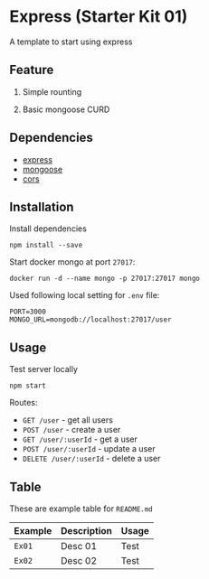 # Express (Starter Kit 01)

A template to start using express

## Feature

1.  Simple rounting

2.  Basic mongoose CURD

## Dependencies
- [express](https://github.com/expressjs/express)
- [mongoose](https://github.com/Automattic/mongoose)
- [cors](https://github.com/expressjs/cors)

## Installation

Install dependencies
```
npm install --save
```
Start docker mongo at port `27017`:  
```
docker run -d --name mongo -p 27017:27017 mongo
```
Used following local setting for `.env` file:  
```
PORT=3000
MONGO_URL=mongodb://localhost:27017/user
```
## Usage
Test server locally
```
npm start
```

Routes:

- `GET /user` - get all users
- `POST /user` - create a user
- `GET /user/:userId` - get a user
- `POST /user/:userId` - update a user
- `DELETE /user/:userId` - delete a user

## Table
These are example table for `README.md`

| Example | Description | Usage |
| ------- | ----------- | ----- |
| `Ex01` | Desc 01 | Test |
| `Ex02` | Desc 02 | Test |
